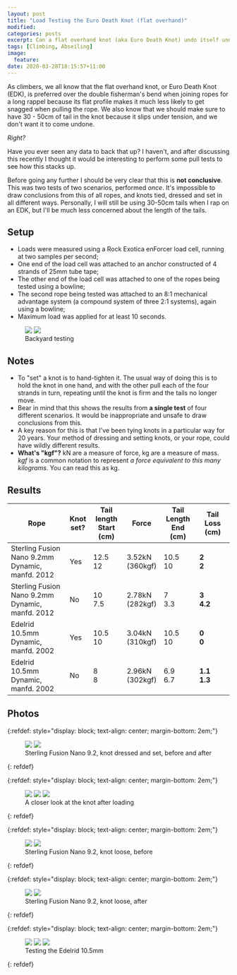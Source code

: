 ```yaml
---
layout: post
title: "Load Testing the Euro Death Knot (flat overhand)"
modified:
categories: posts
excerpt: Can a flat overhand knot (aka Euro Death Knot) undo itself under high load?
tags: [Climbing, Abseiling]
image:
  feature:
date: 2020-03-28T18:15:57+11:00
---
```

As climbers, we all know that the flat overhand knot, or Euro Death Knot (EDK), is preferred over the double fisherman's bend when joining ropes for a long rappel because its flat profile makes it much less likely to get snagged when pulling the rope. We also know that we should make sure to have 30 - 50cm of tail in the knot because it slips under tension, and we don't want it to come undone.

*Right?*

Have you ever seen any data to back that up?
I haven't, and after discussing this recently I thought it would be interesting to perform some pull tests to see how this stacks up.

Before going any further I should be very clear that this is **not conclusive**. This was two tests of two scenarios, performed _once_. It's impossible to draw conclusions from this of all ropes, and knots tied, dressed and set in all different ways. Personally, I will still be using 30-50cm tails when I rap on an EDK, but I'll be much less concerned about the length of the tails.

## Setup ##
* Loads were measured using a Rock Exotica enForcer load cell, running at two samples per second;
* One end of the load cell was attached to an anchor constructed of 4 strands of 25mm tube tape;
* The other end of the load cell was attached to one of the ropes being tested using a bowline;
* The second rope being tested was attached to an 8:1 mechanical advantage system (a compound system of three 2:1 systems), again using a bowline;
* Maximum load was applied for at least 10 seconds.
<figure class="half">
	<a href="/images/2020-edk/test.jpg"><img src="/images/2020-edk/test-thumb.jpg" /></a>
	<a href="/images/2020-edk/haul.jpg"><img src="/images/2020-edk/haul-thumb.jpg" /></a>
	<figcaption>Backyard testing</figcaption>
</figure>

## Notes ##

* To "set" a knot is to hand-tighten it. The usual way of doing this is to hold the knot in one hand, and with the other pull each of the four strands in turn, repeating until the knot is firm and the tails no longer move.
* Bear in mind that this shows the results from **a single test** of four different scenarios. It would be inappropriate and unsafe to draw conclusions from this.
* A key reason for this is that I've been tying knots in a particular way for 20 years. Your method of dressing and setting knots, or your rope, could have wildly different results.
* **What's "kgf"?** kN are a measure of force, kg are a measure of mass. *kgf* is a common notation to represent *a force equivalent to this many kilograms*. You can read this as kg.

## Results ##
<table><thead><tr class="header">
<th>Rope</th><th>Knot<br/>set?</th><th>Tail length<br/>Start (cm)</th><th>Force</th><th>Tail Length<br/>End (cm)</th><th>Tail Loss (cm)</th></tr></thead>
<tbody>
<tr class="odd">
<td class="left">Sterling Fusion Nano 9.2mm<br/>Dynamic, manfd. 2012</td>
<td>Yes</td><td>12.5<br/>12</td><td>3.52kN<br/>(360kgf)</td><td>10.5<br/>10</td><td><strong>2<br/>2</strong></td></tr>
<tr class="even">
<td class="left">Sterling Fusion Nano 9.2mm<br/>Dynamic, manfd. 2012</td>
<td>No</td><td>10<br/>7.5</td><td>2.78kN<br/>(282kgf)</td><td>7<br/>3.3</td><td><strong>3<br/>4.2</strong></td></tr>
<tr class="odd"><td class="left">Edelrid 10.5mm<br/>Dynamic, manfd. 2002</td><td>Yes</td><td>10.5<br/>10</td><td>3.04kN<br/>(310kgf)</td><td>10.5<br/>10</td><td><strong>0<br/>0</strong></td></tr>
<tr class="even"><td class="left">Edelrid 10.5mm<br/>Dynamic, manfd. 2002</td><td>No</td><td>8<br/>8</td><td>2.96kN<br/>(302kgf)</td><td>6.9<br/>6.7</td><td><strong>1.1<br/>1.3</strong></td></tr>
</tbody></table>

## Photos ##
{:refdef: style="display: block; text-align: center; margin-bottom: 2em;"}
<figure class="half">
	<a href="/images/2020-edk/nano-set-before.jpg"><img src="/images/2020-edk/nano-set-before-thumb.jpg" style="float: none;"/></a>
	<a href="/images/2020-edk/nano-set-after.jpg"><img src="/images/2020-edk/nano-set-after-thumb.jpg" style="float: none;"/></a>
	<figcaption>Sterling Fusion Nano 9.2, knot dressed and set, before and after</figcaption>
</figure>
{: refdef}

{:refdef: style="display: block; text-align: center; margin-bottom: 2em;"}
<figure class="third">
	<a href="/images/2020-edk/nano-set-load-cell.jpg"><img src="/images/2020-edk/nano-set-load-cell-thumb.jpg" style="float: none;"/></a>
	<a href="/images/2020-edk/nano-set-after-top.jpg"><img src="/images/2020-edk/nano-set-after-top-thumb.jpg" style="float: none;"/></a>
	<a href="/images/2020-edk/nano-set-after-bottom.jpg"><img src="/images/2020-edk/nano-set-after-bottom-thumb.jpg" style="float: none;"/></a>
	<figcaption>A closer look at the knot after loading</figcaption>
</figure>
{: refdef}

{:refdef: style="display: block; text-align: center; margin-bottom: 2em;"}
<figure class="half">
	<a href="/images/2020-edk/nano-loose-before-1.jpg"><img src="/images/2020-edk/nano-loose-before-1-thumb.jpg" style="float: none;"/></a>
	<a href="/images/2020-edk/nano-loose-before-2.jpg"><img src="/images/2020-edk/nano-loose-before-2-thumb.jpg" style="float: none;"/></a>
	<figcaption>Sterling Fusion Nano 9.2, knot loose, before</figcaption>
</figure>
{: refdef}

{:refdef: style="display: block; text-align: center; margin-bottom: 2em;"}
<figure class="half">
	<a href="/images/2020-edk/nano-loose-load-cell.jpg"><img src="/images/2020-edk/nano-loose-load-cell-thumb.jpg" style="float: none;"/></a>
	<a href="/images/2020-edk/nano-loose-after.jpg"><img src="/images/2020-edk/nano-loose-after-thumb.jpg" style="float: none;"/></a>
	<figcaption>Sterling Fusion Nano 9.2, knot loose, after</figcaption>
</figure>
{: refdef}


{:refdef: style="display: block; text-align: center; margin-bottom: 2em;"}
<figure class="third">
	<a href="/images/2020-edk/eddy-loose-before-1.jpg"><img src="/images/2020-edk/eddy-loose-before-1-thumb.jpg" style="float: none;"/></a>
	<a href="/images/2020-edk/eddy-loose-before-2.jpg"><img src="/images/2020-edk/eddy-loose-before-2-thumb.jpg" style="float: none;"/></a>
	<a href="/images/2020-edk/eddy-set-load-cell.jpg"><img src="/images/2020-edk/eddy-set-load-cell-thumb.jpg" style="float: none;"/></a>
	<figcaption>Testing the Edelrid 10.5mm</figcaption>
</figure>
{: refdef}

